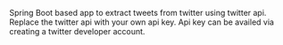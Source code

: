Spring Boot based app to extract tweets from twitter using twitter api. Replace the twitter api with your own api key. Api key can be availed via creating a twitter developer account.
